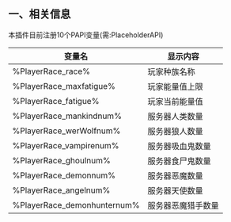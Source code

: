 ## 一、相关信息
本插件目前注册10个PAPI变量(需:PlaceholderAPI)

|变量名   | 显示内容  |
| ------------ | ------------ |
|%PlayerRace_race%| 玩家种族名称|
|%PlayerRace_maxfatigue%| 玩家能量值上限|
|%PlayerRace_fatigue%| 玩家当前能量值|
|%PlayerRace_mankindnum%| 服务器人类数量|
|%PlayerRace_werWolfnum%| 服务器狼人数量|
|%PlayerRace_vampirenum%| 服务器吸血鬼数量|
|%PlayerRace_ghoulnum%| 服务器食尸鬼数量|
|%PlayerRace_demonnum%| 服务器恶魔数量|
|%PlayerRace_angelnum%| 服务器天使数量|
|%PlayerRace_demonhunternum%| 服务器恶魔猎手数量|

